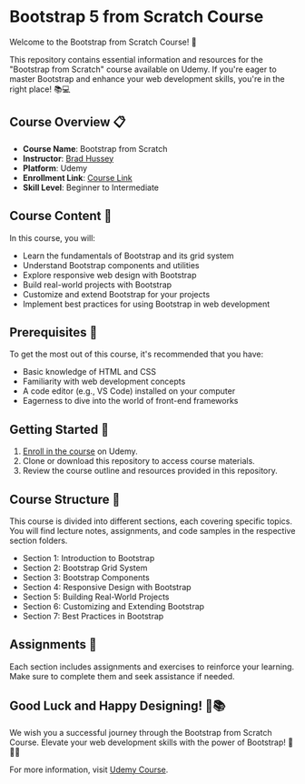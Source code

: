 # Bootstrap 5 from Scratch Course

Welcome to the Bootstrap from Scratch Course! 🚀

This repository contains essential information and resources for the "Bootstrap from Scratch" course available on Udemy. If you're eager to master Bootstrap and enhance your web development skills, you're in the right place! 📚💻

## Course Overview 📋

- **Course Name**: Bootstrap from Scratch
- **Instructor**: [Brad Hussey](https://www.udemy.com/user/brad-hussey/)
- **Platform**: Udemy
- **Enrollment Link**: [Course Link](https://www.udemy.com/course/bootstrap-from-scratch/)
- **Skill Level**: Beginner to Intermediate

## Course Content 📔

In this course, you will:

- Learn the fundamentals of Bootstrap and its grid system
- Understand Bootstrap components and utilities
- Explore responsive web design with Bootstrap
- Build real-world projects with Bootstrap
- Customize and extend Bootstrap for your projects
- Implement best practices for using Bootstrap in web development

## Prerequisites 🧩

To get the most out of this course, it's recommended that you have:

- Basic knowledge of HTML and CSS
- Familiarity with web development concepts
- A code editor (e.g., VS Code) installed on your computer
- Eagerness to dive into the world of front-end frameworks

## Getting Started 🏁

1. [Enroll in the course](https://www.udemy.com/course/bootstrap-from-scratch/) on Udemy.
2. Clone or download this repository to access course materials.
3. Review the course outline and resources provided in this repository.

## Course Structure 🏫

This course is divided into different sections, each covering specific topics. You will find lecture notes, assignments, and code samples in the respective section folders.

- Section 1: Introduction to Bootstrap
- Section 2: Bootstrap Grid System
- Section 3: Bootstrap Components
- Section 4: Responsive Design with Bootstrap
- Section 5: Building Real-World Projects
- Section 6: Customizing and Extending Bootstrap
- Section 7: Best Practices in Bootstrap

## Assignments 📝

Each section includes assignments and exercises to reinforce your learning. Make sure to complete them and seek assistance if needed.

## Good Luck and Happy Designing! 🤞📚

We wish you a successful journey through the Bootstrap from Scratch Course. Elevate your web development skills with the power of Bootstrap! 💪👨‍💻



For more information, visit [Udemy Course](https://www.udemy.com/course/bootstrap-from-scratch/).
